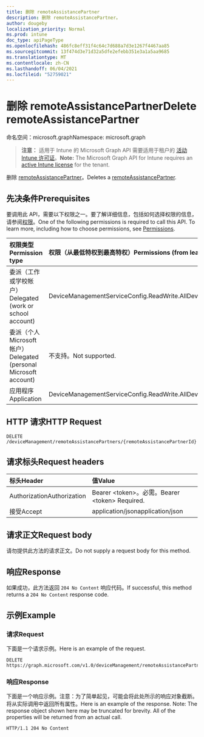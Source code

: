 ```yaml
---
title: 删除 remoteAssistancePartner
description: 删除 remoteAssistancePartner。
author: dougeby
localization_priority: Normal
ms.prod: intune
doc_type: apiPageType
ms.openlocfilehash: 486fc8eff31f4c64c7d688a7d3e1267f4467aa85
ms.sourcegitcommit: 13f474d3e71d32a5dfe2efebb351e3a1a5aa9685
ms.translationtype: MT
ms.contentlocale: zh-CN
ms.lasthandoff: 06/04/2021
ms.locfileid: "52759021"
---
```

# <a name="delete-remoteassistancepartner"></a><span data-ttu-id="f1bf1-103">删除 remoteAssistancePartner</span><span class="sxs-lookup"><span data-stu-id="f1bf1-103">Delete remoteAssistancePartner</span></span>

<span data-ttu-id="f1bf1-104">命名空间：microsoft.graph</span><span class="sxs-lookup"><span data-stu-id="f1bf1-104">Namespace: microsoft.graph</span></span>

> <span data-ttu-id="f1bf1-105">**注意：** 适用于 Intune 的 Microsoft Graph API 需要适用于租户的 [活动 Intune 许可证](https://go.microsoft.com/fwlink/?linkid=839381)。</span><span class="sxs-lookup"><span data-stu-id="f1bf1-105">**Note:** The Microsoft Graph API for Intune requires an [active Intune license](https://go.microsoft.com/fwlink/?linkid=839381) for the tenant.</span></span>

<span data-ttu-id="f1bf1-106">删除 [remoteAssistancePartner](../resources/intune-remoteassistance-remoteassistancepartner.md)。</span><span class="sxs-lookup"><span data-stu-id="f1bf1-106">Deletes a [remoteAssistancePartner](../resources/intune-remoteassistance-remoteassistancepartner.md).</span></span>

## <a name="prerequisites"></a><span data-ttu-id="f1bf1-107">先决条件</span><span class="sxs-lookup"><span data-stu-id="f1bf1-107">Prerequisites</span></span>
<span data-ttu-id="f1bf1-p101">要调用此 API，需要以下权限之一。要了解详细信息，包括如何选择权限的信息，请参阅[权限](/graph/permissions-reference)。</span><span class="sxs-lookup"><span data-stu-id="f1bf1-p101">One of the following permissions is required to call this API. To learn more, including how to choose permissions, see [Permissions](/graph/permissions-reference).</span></span>

|<span data-ttu-id="f1bf1-110">权限类型</span><span class="sxs-lookup"><span data-stu-id="f1bf1-110">Permission type</span></span>|<span data-ttu-id="f1bf1-111">权限（从最低特权到最高特权）</span><span class="sxs-lookup"><span data-stu-id="f1bf1-111">Permissions (from least to most privileged)</span></span>|
|:---|:---|
|<span data-ttu-id="f1bf1-112">委派（工作或学校帐户）</span><span class="sxs-lookup"><span data-stu-id="f1bf1-112">Delegated (work or school account)</span></span>|<span data-ttu-id="f1bf1-113">DeviceManagementServiceConfig.ReadWrite.All</span><span class="sxs-lookup"><span data-stu-id="f1bf1-113">DeviceManagementServiceConfig.ReadWrite.All</span></span>|
|<span data-ttu-id="f1bf1-114">委派（个人 Microsoft 帐户）</span><span class="sxs-lookup"><span data-stu-id="f1bf1-114">Delegated (personal Microsoft account)</span></span>|<span data-ttu-id="f1bf1-115">不支持。</span><span class="sxs-lookup"><span data-stu-id="f1bf1-115">Not supported.</span></span>|
|<span data-ttu-id="f1bf1-116">应用程序</span><span class="sxs-lookup"><span data-stu-id="f1bf1-116">Application</span></span>|<span data-ttu-id="f1bf1-117">DeviceManagementServiceConfig.ReadWrite.All</span><span class="sxs-lookup"><span data-stu-id="f1bf1-117">DeviceManagementServiceConfig.ReadWrite.All</span></span>|

## <a name="http-request"></a><span data-ttu-id="f1bf1-118">HTTP 请求</span><span class="sxs-lookup"><span data-stu-id="f1bf1-118">HTTP Request</span></span>
<!-- {
  "blockType": "ignored"
}
-->
``` http
DELETE /deviceManagement/remoteAssistancePartners/{remoteAssistancePartnerId}
```

## <a name="request-headers"></a><span data-ttu-id="f1bf1-119">请求标头</span><span class="sxs-lookup"><span data-stu-id="f1bf1-119">Request headers</span></span>
|<span data-ttu-id="f1bf1-120">标头</span><span class="sxs-lookup"><span data-stu-id="f1bf1-120">Header</span></span>|<span data-ttu-id="f1bf1-121">值</span><span class="sxs-lookup"><span data-stu-id="f1bf1-121">Value</span></span>|
|:---|:---|
|<span data-ttu-id="f1bf1-122">Authorization</span><span class="sxs-lookup"><span data-stu-id="f1bf1-122">Authorization</span></span>|<span data-ttu-id="f1bf1-123">Bearer &lt;token&gt;。必需。</span><span class="sxs-lookup"><span data-stu-id="f1bf1-123">Bearer &lt;token&gt; Required.</span></span>|
|<span data-ttu-id="f1bf1-124">接受</span><span class="sxs-lookup"><span data-stu-id="f1bf1-124">Accept</span></span>|<span data-ttu-id="f1bf1-125">application/json</span><span class="sxs-lookup"><span data-stu-id="f1bf1-125">application/json</span></span>|

## <a name="request-body"></a><span data-ttu-id="f1bf1-126">请求正文</span><span class="sxs-lookup"><span data-stu-id="f1bf1-126">Request body</span></span>
<span data-ttu-id="f1bf1-127">请勿提供此方法的请求正文。</span><span class="sxs-lookup"><span data-stu-id="f1bf1-127">Do not supply a request body for this method.</span></span>

## <a name="response"></a><span data-ttu-id="f1bf1-128">响应</span><span class="sxs-lookup"><span data-stu-id="f1bf1-128">Response</span></span>
<span data-ttu-id="f1bf1-129">如果成功，此方法返回 `204 No Content` 响应代码。</span><span class="sxs-lookup"><span data-stu-id="f1bf1-129">If successful, this method returns a `204 No Content` response code.</span></span>

## <a name="example"></a><span data-ttu-id="f1bf1-130">示例</span><span class="sxs-lookup"><span data-stu-id="f1bf1-130">Example</span></span>

### <a name="request"></a><span data-ttu-id="f1bf1-131">请求</span><span class="sxs-lookup"><span data-stu-id="f1bf1-131">Request</span></span>
<span data-ttu-id="f1bf1-132">下面是一个请求示例。</span><span class="sxs-lookup"><span data-stu-id="f1bf1-132">Here is an example of the request.</span></span>
``` http
DELETE https://graph.microsoft.com/v1.0/deviceManagement/remoteAssistancePartners/{remoteAssistancePartnerId}
```

### <a name="response"></a><span data-ttu-id="f1bf1-133">响应</span><span class="sxs-lookup"><span data-stu-id="f1bf1-133">Response</span></span>
<span data-ttu-id="f1bf1-p102">下面是一个响应示例。注意：为了简单起见，可能会将此处所示的响应对象截断。将从实际调用中返回所有属性。</span><span class="sxs-lookup"><span data-stu-id="f1bf1-p102">Here is an example of the response. Note: The response object shown here may be truncated for brevity. All of the properties will be returned from an actual call.</span></span>
``` http
HTTP/1.1 204 No Content
```





